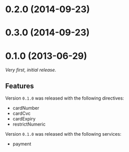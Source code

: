 
# 0.2.0 (2014-09-23) 







# 0.3.0 (2014-09-23) 






# 0.1.0 (2013-06-29)

_Very first, initial release_.

## Features

Version `0.1.0` was released with the following directives:

* cardNumber
* cardCvc
* cardExpiry
* restrictNumeric

Version `0.1.0` was released with the following services:

* payment